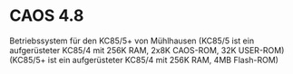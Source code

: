 # CAOS 4.8
 Betriebssystem für den KC85/5+ von Mühlhausen
 (KC85/5 ist ein aufgerüsteter KC85/4 mit 256K RAM, 2x8K CAOS-ROM, 32K USER-ROM)
 (KC85/5+ ist ein aufgerüsteter KC85/4 mit 256K RAM, 4MB Flash-ROM)
 

